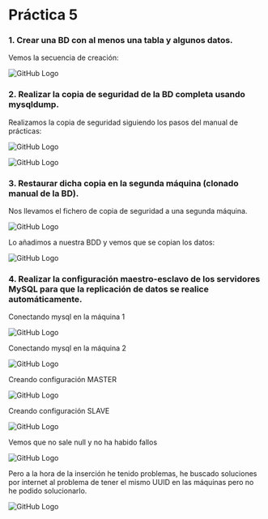 # Práctica 5

### 1. Crear una BD con al menos una tabla y algunos datos.

Vemos la secuencia de creación:

![GitHub Logo](Ejercicio1_1.JPG)

### 2. Realizar la copia de seguridad de la BD completa usando mysqldump.

Realizamos la copia de seguridad siguiendo los pasos del manual de prácticas:

![GitHub Logo](Ejercicio2_1.JPG)

![GitHub Logo](Ejercicio2_2.JPG)

### 3. Restaurar dicha copia en la segunda máquina (clonado manual de la BD).

Nos llevamos el fichero de copia de seguridad a una segunda máquina.

![GitHub Logo](Ejercicio3_1.JPG)

Lo añadimos a nuestra BDD y vemos que se copian los datos:

![GitHub Logo](Ejercicio3_2.JPG)

### 4. Realizar la configuración maestro-esclavo de los servidores MySQL para que la replicación de datos se realice automáticamente.

Conectando mysql en la máquina 1

![GitHub Logo](Ejercicio4_1.JPG)

Conectando mysql en la máquina 2

![GitHub Logo](Ejercicio4_2.JPG)

Creando configuración MASTER 

![GitHub Logo](Ejercicio4_3.JPG)

Creando configuración SLAVE

![GitHub Logo](Ejercicio4_4.JPG)

Vemos que no sale null y no ha habido fallos

![GitHub Logo](Ejercicio4_5.JPG)

Pero a la hora de la inserción he tenido problemas, he buscado soluciones por internet al problema de tener el mismo UUID en las máquinas pero no he podido solucionarlo.

![GitHub Logo](Ejercicio4_6.JPG)

